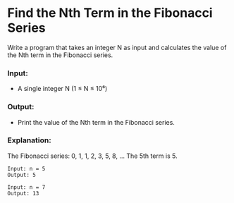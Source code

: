 # Find the Nth Term in the Fibonacci Series

Write a program that takes an integer N as input and calculates the value of the Nth term in the Fibonacci series.

### Input:

- A single integer N (1 ≤ N ≤ 10⁶)

### Output:

- Print the value of the Nth term in the Fibonacci series.

### Explanation:

The Fibonacci series: 0, 1, 1, 2, 3, 5, 8, ...
The 5th term is 5.

```
Input: n = 5
Output: 5
```

```
Input: n = 7
Output: 13
```
